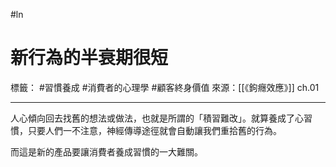 #ln 
# 新行為的半衰期很短
標籤： #習慣養成 #消費者的心理學 #顧客終身價值 
來源：[[《鉤癮效應》]] ch.01

---

人心傾向回去找舊的想法或做法，也就是所謂的「積習難改」。就算養成了心習慣，只要人們一不注意，神經傳導途徑就會自動讓我們重拾舊的行為。

而這是新的產品要讓消費者養成習慣的一大難關。

